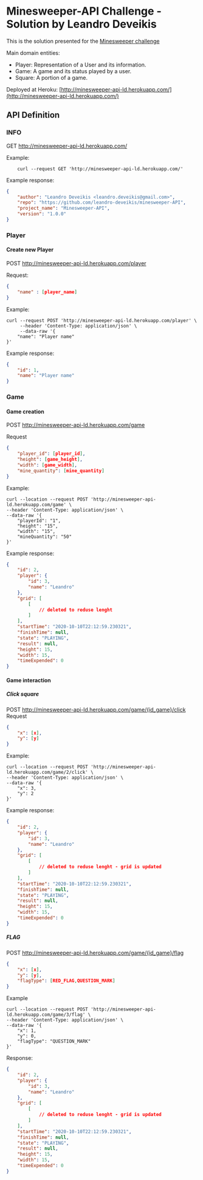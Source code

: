 # Minesweeper-API Challenge - Solution by Leandro Deveikis
This is the solution presented for the [Minesweeper challenge](challenge.md)

Main domain entities:
- Player: Representation of a User and its information.
- Game: A game and its status played by a user.
- Square: A portion of a game. 

Deployed at Heroku: 
[http://minesweeper-api-ld.herokuapp.com/](http://minesweeper-api-ld.herokuapp.com/)

## API Definition
### INFO
GET http://minesweeper-api-ld.herokuapp.com/

Example:
```shell script
    curl --request GET 'http://minesweeper-api-ld.herokuapp.com/' 
```

Example response:
```json
{
    "author": "Leandro Deveikis <leandro.deveikis@gmail.com>",
    "repo": "https://github.com/leandro-deveikis/minesweeper-API",
    "project_name": "Minesweeper-API",
    "version": "1.0.0"
}
```

### Player
#### Create new Player
POST http://minesweeper-api-ld.herokuapp.com/player

Request:
```json
{
    "name" : [player_name]
}
```

Example:
```shell script
curl --request POST 'http://minesweeper-api-ld.herokuapp.com/player' \
     --header 'Content-Type: application/json' \
     --data-raw '{
    "name": "Player name"
}'
```

Example response:
```json
{
    "id": 1,
    "name": "Player name"
}
```

### Game

#### Game creation
POST http://minesweeper-api-ld.herokuapp.com/game

Request
```json
{
    "player_id": [player_id],
    "height": [game_height],
    "width": [game_width],
    "mine_quantity": [mine_quantity]
}    
```
Example:
```shell script
curl --location --request POST 'http://minesweeper-api-ld.herokuapp.com/game' \
--header 'Content-Type: application/json' \
--data-raw '{
    "playerId": "1",
    "height": "15",
    "width": "15",
    "mineQuantity": "50"
}'
```
Example response:
```json
{
    "id": 2,
    "player": {
        "id": 3,
        "name": "Leandro"
    },
    "grid": [
        [
            // deleted to reduse lenght
        ]
    ],
    "startTime": "2020-10-10T22:12:59.230321",
    "finishTime": null,
    "state": "PLAYING",
    "result": null,
    "height": 15,
    "width": 15,
    "timeExpended": 0
}
```

#### Game interaction
##### Click square
POST http://minesweeper-api-ld.herokuapp.com/game/{id_game}/click
Request
```json
{
    "x": [x],
    "y": [y]
}
```
Example:
```shell script
curl --location --request POST 'http://minesweeper-api-ld.herokuapp.com/game/2/click' \
--header 'Content-Type: application/json' \
--data-raw '{
    "x": 3,
    "y": 2
}'
```
Example response:
```json
{
    "id": 2,
    "player": {
        "id": 3,
        "name": "Leandro"
    },
    "grid": [
        [
            // deleted to reduse lenght - grid is updated
        ]
    ],
    "startTime": "2020-10-10T22:12:59.230321",
    "finishTime": null,
    "state": "PLAYING",
    "result": null,
    "height": 15,
    "width": 15,
    "timeExpended": 0
}
```
##### FLAG
POST http://minesweeper-api-ld.herokuapp.com/game/{id_game}/flag
```json
{
    "x": [x],
    "y": [y],
    "flagType": [RED_FLAG,QUESTION_MARK]
}
```
Example
```shell script
curl --location --request POST 'http://minesweeper-api-ld.herokuapp.com/game/3/flag' \
--header 'Content-Type: application/json' \
--data-raw '{
    "x": 1,
    "y": 0,
    "flagType": "QUESTION_MARK"
}'
```
Response:
```json
{
    "id": 2,
    "player": {
        "id": 3,
        "name": "Leandro"
    },
    "grid": [
        [
            // deleted to reduse lenght - grid is updated
        ]
    ],
    "startTime": "2020-10-10T22:12:59.230321",
    "finishTime": null,
    "state": "PLAYING",
    "result": null,
    "height": 15,
    "width": 15,
    "timeExpended": 0
}
```